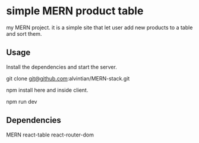 # simple MERN product table
my MERN project. it is a simple site that let user add new products to a table and sort them.

## Usage
Install the dependencies and start the server.

git clone git@github.com:alvintian/MERN-stack.git


npm install here and inside client.

npm run dev

## Dependencies
MERN
react-table
react-router-dom